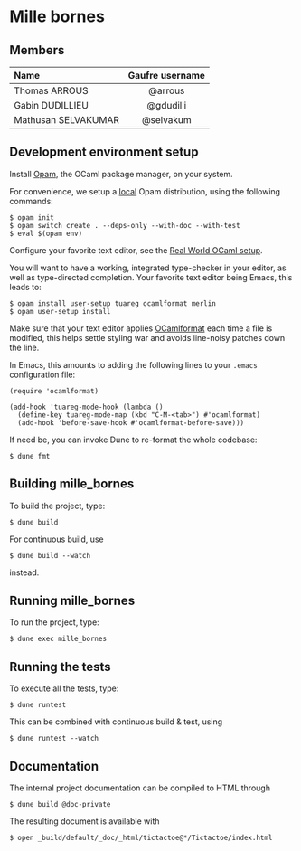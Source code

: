 # Mille bornes

## Members

| Name                | Gaufre username |
| :------------------ | :-------------: |
| Thomas ARROUS       |     @arrous     |
| Gabin DUDILLIEU     |    @gdudilli    |
| Mathusan SELVAKUMAR |    @selvakum    |

## Development environment setup

Install [Opam](https://opam.ocaml.org/doc/Install.html), the OCaml
package manager, on your system.

For convenience, we setup a [local](https://opam.ocaml.org/blog/opam-local-switches/) Opam distribution, using the following commands:

```
$ opam init
$ opam switch create . --deps-only --with-doc --with-test
$ eval $(opam env)
```

Configure your favorite text editor, see the [Real World OCaml setup](http://dev.realworldocaml.org/install.html#editor-setup).

You will want to have a working, integrated type-checker in your
editor, as well as type-directed completion. Your favorite text editor
being Emacs, this leads to:

```
$ opam install user-setup tuareg ocamlformat merlin
$ opam user-setup install
```

Make sure that your text editor applies
[OCamlformat](https://ocaml.org/p/ocamlformat/0.22.4/doc/editor_setup.html#editor-setup)
each time a file is modified, this helps settle styling war and avoids
line-noisy patches down the line.

In Emacs, this amounts to adding the following lines to your `.emacs`
configuration file:

```elisp
(require 'ocamlformat)

(add-hook 'tuareg-mode-hook (lambda ()
  (define-key tuareg-mode-map (kbd "C-M-<tab>") #'ocamlformat)
  (add-hook 'before-save-hook #'ocamlformat-before-save)))
```

If need be, you can invoke Dune to re-format the whole codebase:

```
$ dune fmt
```

## Building mille_bornes

To build the project, type:

```
$ dune build
```

For continuous build, use

```
$ dune build --watch
```

instead.

## Running mille_bornes

To run the project, type:

```
$ dune exec mille_bornes
```

## Running the tests

To execute all the tests, type:

```
$ dune runtest
```

This can be combined with continuous build & test, using

```
$ dune runtest --watch
```

## Documentation

The internal project documentation can be compiled to HTML through

```
$ dune build @doc-private
```

The resulting document is available with

```
$ open _build/default/_doc/_html/tictactoe@*/Tictactoe/index.html
```
